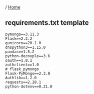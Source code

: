 / [Home](index.md)

## requirements.txt template

```
pymongo==3.11.3
Flask==2.2.2
gunicorn==20.1.0
dnspython3==1.15.0
pandas==1.5.2
python-decouple==3.6
oauth==1.0.1
authclient==1.0
# flask_pymongo
Flask-PyMongo==2.3.0
Authlib==1.2.0
requests==2.28.1
python-dotenv==0.21.0
```

